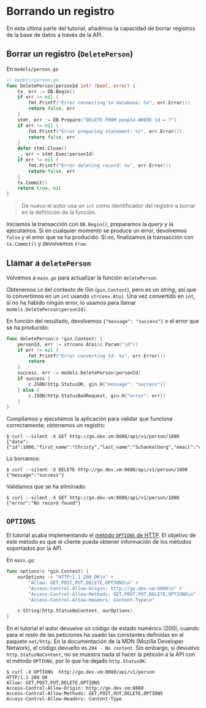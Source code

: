 # Borrando un registro

En esta última parte del tutorial, añadimos la capacidad de borrar registros de la base de datos a través de la API.

## Borrar un registro (`DeletePerson`)

En `models/person.go`

```go
// models/person.go
func DeletePerson(personId int) (bool, error) {
    tx, err := DB.Begin()
    if err != nil {
        fmt.Printf("Error connecting to database: %s", err.Error())
        return false, err
    }
    stmt, err := DB.Prepare("DELETE FROM people WHERE id = ?")
    if err != nil {
        fmt.Printf("Error preparing statement: %s", err.Error())
        return false, err
    }
    defer stmt.Close()
    _, err = stmt.Exec(personId)
    if err != nil {
        fmt.Printf("Error deleting record: %s", err.Error())
        return false, err
    }
    tx.Commit()
    return true, nil
}
```

> De nuevo el autor usa un `int` como identificador del registro a borrar en la definición de la función.

Iniciamos la transacción con `DB.Begin()`, preparamos la *query* y la ejecutamos. Si en cualquier momento se produce un error, devolvemos `false` y el error que se ha producido. Si no, finalizamos la transacción con `tx.Commit()` y devolvemos `true`.

## Llamar a `deletePerson`

Volvemos a `main.go` para actualizar la función `deletePerson`.

Obtenemos `id` del contexto de Gin (`gin.Context`), pero es un *string*, así que lo convertimos en un `int` usando `strconv.Atoi`. Una vez convertido en `int`, si no ha habido ningún error, lo usamos para llamar `models.DeletePerson(personId)`.

En función del resultado, devolvemos `{"message": "success"}` o el error que se ha producido:

```go
func deletePerson(c *gin.Context) {
    personId, err := strconv.Atoi(c.Param("id"))
    if err != nil {
        fmt.Printf("Error converting Id: %s", err.Error())
        return
    }
    success, err := models.DeletePerson(personId)
    if success {
        c.JSON(http.StatusOK, gin.H{"message": "success"})
    } else {
        c.JSON(http.StatusBadRequest, gin.H{"error": err})
    }
}
```

Compilamos y ejecutamos la aplicación para validar que funciona correctamente; obtenemos un registro:

```shell
$ curl --silent -X GET http://go.dev.vm:8080/api/v1/person/1000     
{"data":{"id":1000,"first_name":"Christy","last_name":"Schankelborg","email":"cschankelborgrr@mayoclinic.com","ip_address":"242.79.255.50"}}
```

Lo borramos:

```shell
$ curl --silent -X DELETE http://go.dev.vm:8080/api/v1/person/1000
{"message":"success"}
```

Validamos que se ha eliminado:

```shell
$ curl --silent -X GET http://go.dev.vm:8080/api/v1/person/1000   
{"error":"No record found"}
```

## `OPTIONS`

El tutorial acaba implementando el [método `OPTIONS` de HTTP](https://developer.mozilla.org/en-US/docs/Web/HTTP/Methods/OPTIONS). El objetivo de este método es que el cliente pueda obtener información de los métodos soportados por la API.

En `main.go`:

```go
func options(c *gin.Context) {
    ourOptions := "HTTP/1.1 200 OK\n" +
        "Allow: GET,POST,PUT,DELETE,OPTIONS\n" +
        "Access-Control-Allow-Origin: http://go.dev.vm:8080\n" +
        "Access-Control-Allow-Methods: GET,POST,PUT,DELETE,OPTIONS\n" +
        "Access-Control-Allow-Headers: Content-Type\n"

    c.String(http.StatusNoContent, ourOptions)
}
```

En el tutorial el autor devuelve un código de estado numérico (200), cuando para el resto de las peticiones ha usado las constantes definidas en el paquete `net/http`. En la documentación de la MDN (Mozilla Developer Network), el código devuelto es `204 - No content`. Sin embargo, si devuelvo `http.StatusNoContent`, no se muestra nada al hacer la petición a la API con el método `OPTIONS`, por lo que he dejado `http.StatusOK`:

```shell
$ curl -X OPTIONS  http://go.dev.vm:8080/api/v1/person
HTTP/1.1 200 OK
Allow: GET,POST,PUT,DELETE,OPTIONS
Access-Control-Allow-Origin: http://go.dev.vm:8080
Access-Control-Allow-Methods: GET,POST,PUT,DELETE,OPTIONS
Access-Control-Allow-Headers: Content-Type
```
